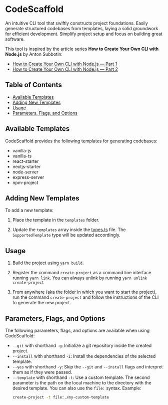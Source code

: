 # CodeScaffold

An intuitive CLI tool that swiftly constructs project foundations. Easily generate structured codebases from templates, laying a solid groundwork for efficient development. Simplify project setup and focus on building great software.

This tool is inspired by the article series **How to Create Your Own CLI with Node.js** by Anton Subbotin:

- [How to Create Your Own CLI with Node.js — Part 1](https://javascript.plainenglish.io/how-to-create-your-own-cli-with-node-js-9004091a64d5)
- [How to Create Your Own CLI with Node.js — Part 2](https://javascript.plainenglish.io/how-to-create-your-own-cli-with-node-js-7646a976f8fa)

## Table of Contents
- [Available Templates](#available-templates)
- [Adding New Templates](#adding-new-templates)
- [Usage](#usage)
- [Parameters, Flags, and Options](#parameters-flags-and-options)

## Available Templates

CodeScaffold provides the following templates for generating codebases:

- vanilla-js
- vanilla-ts
- react-starter
- nextjs-starter
- node-server
- express-server
- npm-project

## Adding New Templates

To add a new template:

1. Place the template in the `templates` folder.

2. Update the `templates` array inside the [types.ts](src/types.ts) file. The `SupportedTemplate` type will be updated accordingly.

## Usage

1. Build the project using `yarn build`.

2. Register the command `create-project` as a command line interface running `yarn link`.
You can always unlink by running `yarn unlink create-project`

3. From anywhere (aka the folder in which you want to start the project), run the command `create-project` and follow the instructions of the CLI to generate the new project.

## Parameters, Flags, and Options

The following parameters, flags, and options are available when using CodeScaffold:

- `--git` with shorthand `-g`: Initialize a git repository inside the created project.
- `--install` with shorthand `-i`: Install the dependencies of the selected template.
- `--yes` with shorthand `-y`: Skip the `--git` and `--install` flags and interpret them as if they were passed.
- `--template` with shorthand `-t`: Use a custom template. The second parameter is the path on the local machine to the directory with the desired template. You can also use the `file:` syntax. Example:
   ```bash
   create-project -t file:./my-custom-template
   ```